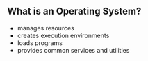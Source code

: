 ## What is an Operating System?
- manages resources
- creates execution environments
- loads programs
- provides common services and utilities